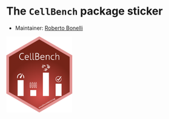 # The `CellBench` package sticker

* Maintainer: [Roberto Bonelli](https://github.com/Robbie90/)

<img src=CellBench.png height="200">
